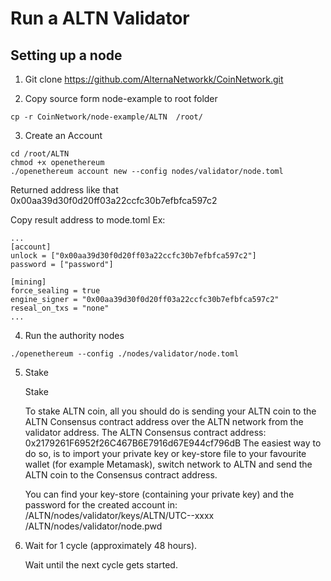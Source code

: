 # Run a ALTN Validator
## Setting up a node
1. Git clone https://github.com/AlternaNetworkk/CoinNetwork.git

2. Copy source form node-example to root folder
```
cp -r CoinNetwork/node-example/ALTN  /root/
```
3. Create an Account

```
cd /root/ALTN
chmod +x openethereum
./openethereum account new --config nodes/validator/node.toml
```
Returned address like that 0x00aa39d30f0d20ff03a22ccfc30b7efbfca597c2

Copy result address to mode.toml
Ex:
```
...
[account]
unlock = ["0x00aa39d30f0d20ff03a22ccfc30b7efbfca597c2"]
password = ["password"]

[mining]
force_sealing = true
engine_signer = "0x00aa39d30f0d20ff03a22ccfc30b7efbfca597c2"
reseal_on_txs = "none"
...
```
4. Run the authority nodes
```
./openethereum --config ./nodes/validator/node.toml

```
5. Stake

    Stake

    To stake ALTN coin, all you should do is sending your ALTN coin to the ALTN Consensus contract address over the ALTN network from the validator address.
    The ALTN Consensus contract address: 0x2179261F6952f26C467B6E7916d67E944cf796dB
    The easiest way to do so, is to import your private key or key-store file to your favourite wallet (for example Metamask), switch network to ALTN and send the ALTN coin to the Consensus contract address.

    You can find your key-store (containing your private key) and the password for the created account in:
    /ALTN/nodes/validator/keys/ALTN/UTC--xxxx
    /ALTN/nodes/validator/node.pwd

6. Wait for 1 cycle (approximately 48 hours).

    Wait until the next cycle gets started.
